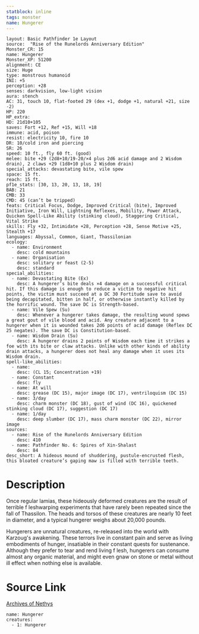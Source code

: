 ```yaml
---
statblock: inline
tags: monster
name: Hungerer
---
```

```statblock
layout: Basic Pathfinder 1e Layout
source:  "Rise of the Runelords Anniversary Edition"
Monster_CR: 15
name: Hungerer
Monster_XP: 51200
alignment: CE
size: Huge
type: monstrous humanoid
INI: +5
perception: +28
senses: darkvision, low-light vision
aura: stench
AC: 31, touch 10, flat-footed 29 (dex +1, dodge +1, natural +21, size -2)
HP: 220
HP_extra: 
HD: 21d10+105
saves: Fort +12, Ref +15, Will +18
immune: acid, poison
resist: electricity 10, fire 10
DR: 10/cold iron and piercing
SR: 26
speed: 10 ft., fly 60 ft. (good)
melee: bite +29 (2d8+10/19-20/×4 plus 2d6 acid damage and 2 Wisdom drain), 2 claws +29 (1d8+10 plus 2 Wisdom drain)
special_attacks: devastating bite, vile spew
space: 15 ft.
reach: 15 ft.
pf1e_stats: [30, 13, 20, 13, 18, 19]
BAB: 21
CMB: 33
CMD: 45 (can’t be tripped)
feats: Critical Focus, Dodge, Improved Critical (bite), Improved Initiative, Iron Will, Lightning Reflexes, Mobility, Power Attack, Quicken Spell-Like Ability (stinking cloud), Staggering Critical, Vital Strike
skills: Fly +32, Intimidate +28, Perception +28, Sense Motive +25, Stealth +17
languages: Abyssal, Common, Giant, Thassilonian
ecology:
  - name: Environment
    desc: cold mountains
  - name: Organisation
    desc: solitary or feast (2-5)
    desc: standard
special_abilities:
  - name: Devastating Bite (Ex)
    desc: A hungerer’s bite deals ×4 damage on a successful critical hit. If this damage is enough to reduce a victim to negative hit points, the victim must succeed at a DC 30 Fortitude save to avoid being decapitated, bitten in half, or otherwise instantly killed by the horrific wound. The save DC is Strength-based.
  - name: Vile Spew (Su)
    desc: Whenever a hungerer takes damage, the resulting wound spews a great gout of vile blood and acid. Any creature adjacent to a hungerer when it is wounded takes 2d6 points of acid damage (Reflex DC 25 negates). The save DC is Constitution-based.
  - name: Wisdom Drain (Su)
    desc: A hungerer drains 2 points of Wisdom each time it strikes a foe with its bite or claw attacks. Unlike with other kinds of ability drain attacks, a hungerer does not heal any damage when it uses its Wisdom drain.
spell-like_abilities:
  - name:
    desc: (CL 15; Concentration +19)
  - name: Constant
    desc: fly
  - name: At will
    desc: grease (DC 15), major image (DC 17), ventriloquism (DC 15)
  - name: 3/day
    desc: charm monster (DC 18), gust of wind (DC 16), quickened stinking cloud (DC 17), suggestion (DC 17)
  - name: 1/day
    desc: deep slumber (DC 17), mass charm monster (DC 22), mirror image
sources:
  - name: Rise of the Runelords Anniversary Edition
    desc: 410
  - name: Pathfinder No. 6: Spires of Xin-Shalast
    desc: 84
desc_short: A hideous mound of shuddering, pustule-encrusted flesh, this bloated creature’s gaping maw is filled with terrible teeth. 
```
# Description
Once regular lamias, these hideously deformed creatures are the result of terrible f leshwarping experiments that have rarely been repeated since the fall of Thassilon. The heads and torsos of these creatures are nearly 10 feet in diameter, and a typical hungerer weighs about 20,000 pounds.

 Hungerers are unnatural creatures, re-released into the world with Karzoug's awakening. These terrors live in constant pain and serve as living embodiments of hunger, insatiable in their constant quests for sustenance. Although they prefer to tear and rend living f lesh, hungerers can consume almost any organic material, and might even gnaw on stone or metal without ill effect when nothing else is available.
# Source Link
[Archives of Nethys](https://aonprd.com/MonsterDisplay.aspx?ItemName=Hungerer)
```encounter-table
name: Hungerer
creatures:
  - 1: Hungerer
```
